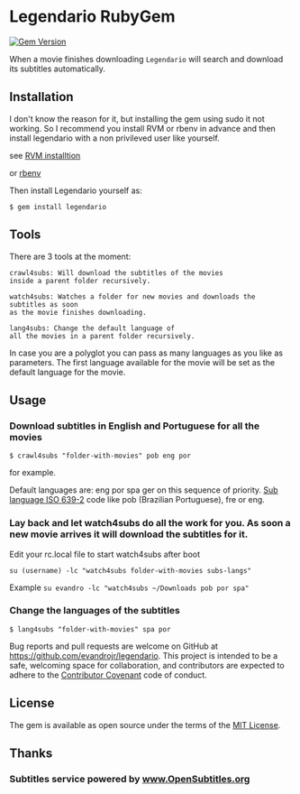 # Legendario RubyGem

[![Gem Version](https://badge.fury.io/rb/legendario.svg)](https://badge.fury.io/rb/legendario)

When a movie finishes downloading `Legendario` will search and download its subtitles automatically.

## Installation

I don't know the reason for it, but installing the gem using sudo it not working. So I recommend you install RVM or rbenv in advance and then install legendario with a non privileved user like yourself.

see [RVM installtion](https://rvm.io/rvm/install)

or [rbenv](https://github.com/rbenv/rbenv)

Then install Legendario yourself as:

    $ gem install legendario


## Tools

There are 3 tools at the moment:

    crawl4subs: Will download the subtitles of the movies
    inside a parent folder recursively.

    watch4subs: Watches a folder for new movies and downloads the subtitles as soon 
    as the movie finishes downloading.

    lang4subs: Change the default language of
    all the movies in a parent folder recursively.


In case you are a polyglot you can pass as many languages as you like as parameters. The first language available for the movie will be set as the default language for the movie.

## Usage

### Download subtitles in English and Portuguese for all the movies  

    $ crawl4subs "folder-with-movies" pob eng por

for example.

Default languages are: eng por spa ger on this sequence of priority. [Sub language ISO 639-2](https://github.com/byroot/ruby-osdb/blob/master/lib/osdb/language.rb) code like pob (Brazilian Portuguese), fre or eng.

### Lay back and let watch4subs do all the work for you. As soon a new movie arrives it will download the subtitles for it.  

Edit your rc.local file to start watch4subs after boot

    su (username) -lc "watch4subs folder-with-movies subs-langs"  

Example
`su evandro -lc "watch4subs ~/Downloads pob por spa"`


### Change the languages of the subtitles

    $ lang4subs "folder-with-movies" spa por


Bug reports and pull requests are welcome on GitHub at https://github.com/evandrojr/legendario. This project is intended to be a safe, welcoming space for collaboration, and contributors are expected to adhere to the [Contributor Covenant](contributor-covenant.org) code of conduct.


## License

The gem is available as open source under the terms of the [MIT License](http://opensource.org/licenses/MIT).

## Thanks

### Subtitles service powered by www.OpenSubtitles.org
